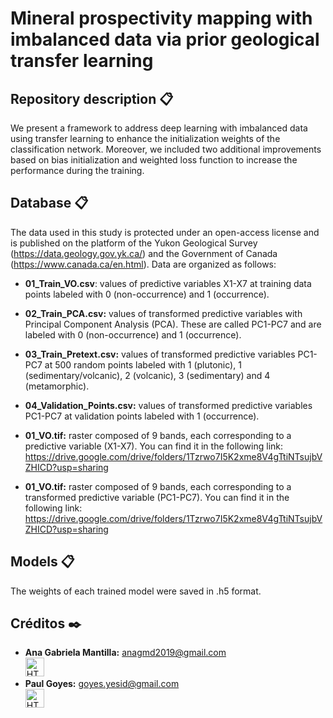 # Mineral prospectivity mapping with imbalanced data via prior geological transfer learning

## Repository description 📋

We present a framework to address deep learning with imbalanced data using transfer learning to enhance the initialization weights of the classification network. Moreover, we included two additional improvements based on bias initialization and weighted loss function to increase the performance during the training.

## Database 📋

The data used in this study is protected under an open-access license and is published on the platform of the Yukon Geological Survey (https://data.geology.gov.yk.ca/) and the Government of Canada (https://www.canada.ca/en.html). Data are organized as follows:

* **01_Train_VO.csv**: values of predictive variables X1-X7 at training data points labeled with 0 (non-occurrence) and 1 (occurrence).

* **02_Train_PCA.csv:** values of transformed predictive variables with Principal Component Analysis (PCA). These are called PC1-PC7 and are labeled with 0 (non-occurrence) and 1 (occurrence). 

* **03_Train_Pretext.csv:** values of transformed predictive variables PC1-PC7 at 500 random points labeled with 1 (plutonic), 1 (sedimentary/volcanic), 2 (volcanic), 3 (sedimentary) and 4 (metamorphic). 

* **04_Validation_Points.csv:** values of transformed predictive variables PC1-PC7 at validation points labeled with 1 (occurrence).

* **01_VO.tif:** raster composed of 9 bands, each corresponding to a predictive variable (X1-X7). You can find it in the following link: https://drive.google.com/drive/folders/1Tzrwo7I5K2xme8V4gTtiNTsujbVZHICD?usp=sharing

* **01_VO.tif:** raster composed of 9 bands, each corresponding to a transformed predictive variable (PC1-PC7). You can find it in the following link: https://drive.google.com/drive/folders/1Tzrwo7I5K2xme8V4gTtiNTsujbVZHICD?usp=sharing

## Models 📋

The weights of each trained model were saved in .h5 format.


## Créditos ✒️

* **Ana Gabriela Mantilla:** anagmd2019@gmail.com </br> <a href="https://www.linkedin.com/in/ana-gabriela-mantilla-24377a21a/">
  <img src="https://cdn-icons-png.flaticon.com/512/174/174857.png" alt="HTML tutorial" style="width:30px;height:30px;">
</a> </br> 
* **Paul Goyes:**   goyes.yesid@gmail.com </br> <a href="https://www.linkedin.com/in/paul-goyes-0212b810/">
  <img src="https://cdn-icons-png.flaticon.com/512/174/174857.png" alt="HTML tutorial" style="width:30px;height:30px;">
</a>
